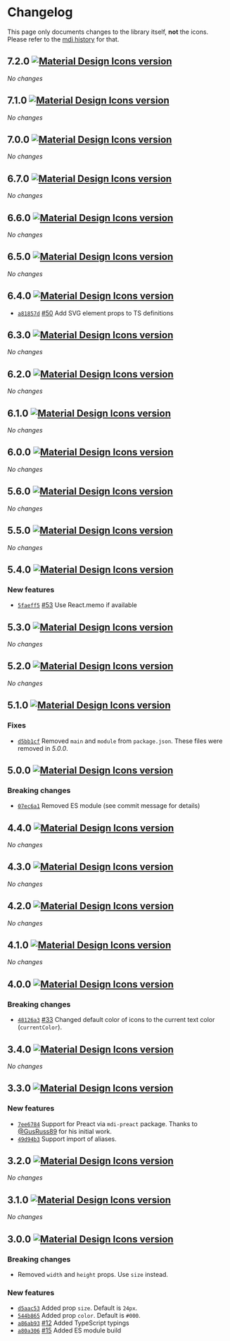 # Changelog

This page only documents changes to the library itself, **not** the icons. Please refer to the [mdi history](https://materialdesignicons.com/history) for that.

<!-- Changelog list -->

## 7.2.0 [![Material Design Icons version](https://img.shields.io/badge/mdi-v5.2.45-blue.svg?style=flat-square)](https://materialdesignicons.com)

_No changes_

## 7.1.0 [![Material Design Icons version](https://img.shields.io/badge/mdi-v5.1.45-blue.svg?style=flat-square)](https://materialdesignicons.com)

_No changes_

## 7.0.0 [![Material Design Icons version](https://img.shields.io/badge/mdi-v5.0.45-blue.svg?style=flat-square)](https://materialdesignicons.com)

_No changes_

## 6.7.0 [![Material Design Icons version](https://img.shields.io/badge/mdi-v4.9.95-blue.svg?style=flat-square)](https://materialdesignicons.com)

_No changes_

## 6.6.0 [![Material Design Icons version](https://img.shields.io/badge/mdi-v4.8.95-blue.svg?style=flat-square)](https://materialdesignicons.com)

_No changes_

## 6.5.0 [![Material Design Icons version](https://img.shields.io/badge/mdi-v4.7.95-blue.svg?style=flat-square)](https://materialdesignicons.com)

_No changes_

## 6.4.0 [![Material Design Icons version](https://img.shields.io/badge/mdi-v4.6.95-blue.svg?style=flat-square)](https://materialdesignicons.com)

- [`a81857d`](https://github.com/levrik/mdi-react/commit/a81857deb8e7291d93b7425d841217ffa669f4a0) [#50](https://github.com/levrik/mdi-react/pull/50) Add SVG element props to TS definitions 

## 6.3.0 [![Material Design Icons version](https://img.shields.io/badge/mdi-v4.6.95-blue.svg?style=flat-square)](https://materialdesignicons.com)

_No changes_

## 6.2.0 [![Material Design Icons version](https://img.shields.io/badge/mdi-v4.5.95-blue.svg?style=flat-square)](https://materialdesignicons.com)

_No changes_

## 6.1.0 [![Material Design Icons version](https://img.shields.io/badge/mdi-v4.4.95-blue.svg?style=flat-square)](https://materialdesignicons.com)

_No changes_

## 6.0.0 [![Material Design Icons version](https://img.shields.io/badge/mdi-v4.3.95-blue.svg?style=flat-square)](https://materialdesignicons.com)

_No changes_

## 5.6.0 [![Material Design Icons version](https://img.shields.io/badge/mdi-v3.9.97-blue.svg?style=flat-square)](https://materialdesignicons.com)

_No changes_

## 5.5.0 [![Material Design Icons version](https://img.shields.io/badge/mdi-v3.7.95-blue.svg?style=flat-square)](https://materialdesignicons.com)

_No changes_

## 5.4.0 [![Material Design Icons version](https://img.shields.io/badge/mdi-v3.6.95-blue.svg?style=flat-square)](https://materialdesignicons.com)

### New features

- [`5faeff5`](https://github.com/levrik/mdi-react/commit/5faeff515a7e74ff3e300c075f455a06162f7b2a) [#53](https://github.com/levrik/mdi-react/pull/53) Use React.memo if available

## 5.3.0 [![Material Design Icons version](https://img.shields.io/badge/mdi-v3.5.95-blue.svg?style=flat-square)](https://materialdesignicons.com)

_No changes_

## 5.2.0 [![Material Design Icons version](https://img.shields.io/badge/mdi-v3.3.92-blue.svg?style=flat-square)](https://materialdesignicons.com)

_No changes_

## 5.1.0 [![Material Design Icons version](https://img.shields.io/badge/mdi-v3.2.89-blue.svg?style=flat-square)](https://materialdesignicons.com)

### Fixes

- [`d5bb1cf`](https://github.com/levrik/mdi-react/commit/d5bb1cfcb7856af6e60828265baed6ec58c527d8) Removed `main` and `module` from `package.json`. These files were removed in _5.0.0_.

## 5.0.0 [![Material Design Icons version](https://img.shields.io/badge/mdi-v3.0.39-blue.svg?style=flat-square)](https://materialdesignicons.com)

### Breaking changes

- [`07ec6a1`](https://github.com/levrik/mdi-react/commit/07ec6a17f10c5ec410736e57e6187287e24a32c1) Removed ES module (see commit message for details)

## 4.4.0 [![Material Design Icons version](https://img.shields.io/badge/mdi-v2.8.94-blue.svg?style=flat-square)](https://materialdesignicons.com)

_No changes_

## 4.3.0 [![Material Design Icons version](https://img.shields.io/badge/mdi-v2.7.94-blue.svg?style=flat-square)](https://materialdesignicons.com)

_No changes_

## 4.2.0 [![Material Design Icons version](https://img.shields.io/badge/mdi-v2.6.95-blue.svg?style=flat-square)](https://materialdesignicons.com)

_No changes_

## 4.1.0 [![Material Design Icons version](https://img.shields.io/badge/mdi-v2.5.94-blue.svg?style=flat-square)](https://materialdesignicons.com)

_No changes_

## 4.0.0 [![Material Design Icons version](https://img.shields.io/badge/mdi-v2.4.85-blue.svg?style=flat-square)](https://materialdesignicons.com)

### Breaking changes

- [`48126a3`](https://github.com/levrik/mdi-react/commit/48126a3c7cef0d22b61c84bbb2f6bd8f2a7f880d) [#33](https://github.com/levrik/mdi-react/pull/33) Changed default color of icons to the current text color (`currentColor`).

## 3.4.0 [![Material Design Icons version](https://img.shields.io/badge/mdi-v2.4.85-blue.svg?style=flat-square)](https://materialdesignicons.com)

_No changes_

## 3.3.0 [![Material Design Icons version](https://img.shields.io/badge/mdi-v2.3.54-blue.svg?style=flat-square)](https://materialdesignicons.com)

### New features

- [`7ee6784`](https://github.com/levrik/mdi-react/commit/7ee678454dedf1dc3f553b023dfebc89211f84bd) Support for Preact via `mdi-preact` package. Thanks to [@GusRuss89](https://github.com/GusRuss89) for his initial work.
- [`49d94b3`](https://github.com/levrik/mdi-react/commit/49d94b3c09ffa42f43554b714a8696d25ebd9fe5) Support import of aliases.

## 3.2.0 [![Material Design Icons version](https://img.shields.io/badge/mdi-v2.3.54-blue.svg?style=flat-square)](https://materialdesignicons.com)

_No changes_

## 3.1.0 [![Material Design Icons version](https://img.shields.io/badge/mdi-v2.2.43-blue.svg?style=flat-square)](https://materialdesignicons.com)

_No changes_

## 3.0.0 [![Material Design Icons version](https://img.shields.io/badge/mdi-v2.1.99-blue.svg?style=flat-square)](https://materialdesignicons.com)

### Breaking changes

- Removed `width` and `height` props. Use `size` instead.

### New features

- [`d5aac53`](https://github.com/levrik/mdi-react/commit/d5aac537dfcf800a1cdbc24975b4efcdb7766981) Added prop `size`. Default is `24px`.
- [`544b865`](https://github.com/levrik/mdi-react/commit/544b865a886fd87233e8fe4e0201832bd39286db) Added prop `color`. Default is `#000`.
- [`a86ab93`](https://github.com/levrik/mdi-react/commit/a86ab93cb18456662b70767828f31730419392ea) [#12](https://github.com/levrik/mdi-react/pull/12) Added TypeScript typings
- [`a80a306`](https://github.com/levrik/mdi-react/commit/a80a306c701d47541b6a8efff3e2dc114204189b) [#15](https://github.com/levrik/mdi-react/pull/15) Added ES module build
